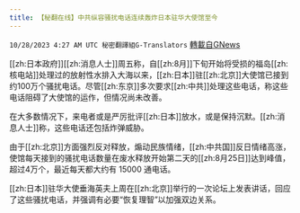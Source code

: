 ```yaml
---
title: 【秘翻在线】中共纵容骚扰电话连续轰炸日本驻华大使馆至今
---
```

`10/28/2023 4:27 AM UTC 秘密翻譯組G-Translators` [轉載自GNews](https://gnews.org/articles/1891005)

[[zh:日本政府]][[zh:消息人士]]周五称，自[[zh:8月]]下旬开始将受损的福岛[[zh:核电站]]处理过的放射性水排入大海以来，[[zh:日本]]驻[[zh:北京]]大使馆已接到约100万个骚扰电话。尽管[[zh:东京]]多次要求[[zh:中共]]处理这些电话，称这些电话阻碍了大使馆的运作，但情况尚未改善。

在大多数情况下，来电者或是严厉批评[[zh:日本]]放水，或是保持沉默。[[zh:消息人士]]称，这些电话还包括炸弹威胁。

由于[[zh:北京]]方面强烈反对释放，煽动民族情绪，[[zh:中共国]]反日情绪高涨，使馆每天接到的骚扰电话数量在废水释放开始第二天的[[zh:8月25日]]达到峰值，超过4万个，最近每天都大约有 15000 通电话。

[[zh:日本]]驻华大使垂海英夫上周在[[zh:北京]]举行的一次论坛上发表讲话，回应了这些骚扰电话，并强调有必要“恢复理智”以加强双边关系。


